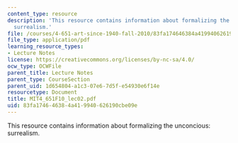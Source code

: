```yaml
---
content_type: resource
description: 'This resource contains information about formalizing the unconcious:
  surrealism.'
file: /courses/4-651-art-since-1940-fall-2010/83fa174646384a419940626190cbe09e_MIT4_651F10_lec02.pdf
file_type: application/pdf
learning_resource_types:
- Lecture Notes
license: https://creativecommons.org/licenses/by-nc-sa/4.0/
ocw_type: OCWFile
parent_title: Lecture Notes
parent_type: CourseSection
parent_uid: 1d654804-a1c3-07e6-7d5f-e54930e6f14e
resourcetype: Document
title: MIT4_651F10_lec02.pdf
uid: 83fa1746-4638-4a41-9940-626190cbe09e
---
```

This resource contains information about formalizing the unconcious: surrealism.